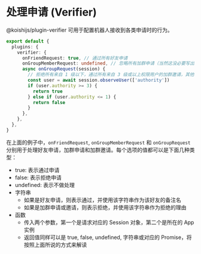 # 处理申请 (Verifier)

@koishijs/plugin-verifier 可用于配置机器人接收到各类申请时的行为。

```ts title=koishi.ts
export default {
  plugins: {
    verifier: {
      onFriendRequest: true, // 通过所有好友申请
      onGroupMemberRequest: undefined, // 忽略所有加群申请（当然这没必要写出来）
      async onGroupRequest(session) {
        // 拒绝所有来自 1 级以下，通过所有来自 3 级或以上权限用户的加群邀请，其他不处理
        const user = await session.observeUser(['authority'])
        if (user.authority >= 3) {
          return true
        } else if (user.authority <= 1) {
          return false
        }
      },
    },
  },
}
```

在上面的例子中，`onFriendRequest`, `onGroupMemberRequest` 和 `onGroupRequest` 分别用于处理好友申请，加群申请和加群邀请。每个选项的值都可以是下面几种类型：

- true: 表示通过申请
- false: 表示拒绝申请
- undefined: 表示不做处理
- 字符串
  - 如果是好友申请，则表示通过，并使用该字符串作为该好友的备注名
  - 如果是加群申请或邀请，则表示拒绝，并使用该字符串作为拒绝的理由
- 函数
  - 传入两个参数，第一个是请求对应的 Session 对象，第二个是所在的 App 实例
  - 返回值同样可以是 true, false, undefined, 字符串或对应的 Promise，将按照上面所说的方式来解读
